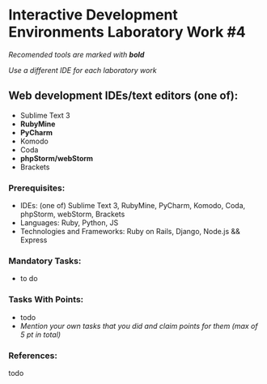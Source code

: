 # Interactive Development Environments Laboratory Work #4

_Recomended tools are marked with **bold**_

_Use a different IDE for each laboratory work_

## Web development IDEs/text editors (one of):
  - Sublime Text 3
  - **RubyMine**
  - **PyCharm**
  - Komodo
  - Coda
  - **phpStorm/webStorm**
  - Brackets

### Prerequisites:
  - IDEs: (one of) Sublime Text 3, RubyMine, PyCharm, Komodo, Coda, phpStorm, webStorm, Brackets
  - Languages: Ruby, Python, JS
  - Technologies and Frameworks: Ruby on Rails, Django, Node.js && Express

### Mandatory Tasks:
  - to do

### Tasks With Points:
  - todo
  - _Mention your own tasks that you did and claim points for them (max of 5 pt in total)_

### References:
todo
